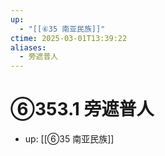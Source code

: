 ```yaml
---
up:
  - "[[⑥35 南亚民族]]"
ctime: 2025-03-01T13:39:22
aliases:
  - 旁遮普人
---
```


# ⑥353.1 旁遮普人

- up: [[⑥35 南亚民族]]
